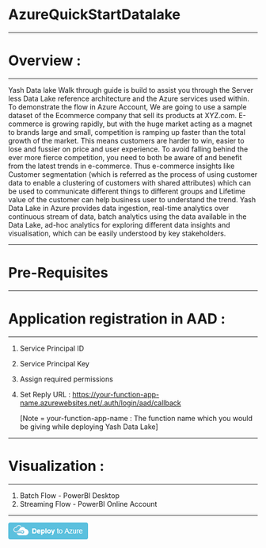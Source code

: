 # AzureQuickStartDatalake

--------------------------------------------------------------------------
# Overview :
--------------------------------------------------------------------------

Yash Data lake Walk through guide is build to assist you through the Server less Data Lake reference architecture and the Azure services used within. To demonstrate the flow in Azure Account, We are going to use a sample dataset of the Ecommerce company that sell its products at XYZ.com. E-commerce is growing rapidly, but with the huge market acting as a magnet to brands large and small, competition is ramping up faster than the total growth of the market. This means customers are harder to win, easier to lose and fussier on price and user experience. To avoid falling behind the ever more fierce competition, you need to both be aware of and benefit from the latest trends in e-commerce. Thus e-commerce insights like Customer segmentation (which is referred as the process of using customer data to enable a clustering of customers with shared attributes) which can be used to communicate different things to different groups and Lifetime value of the customer can help business user to understand the trend. Yash Data Lake in Azure provides data ingestion, real-time analytics over continuous stream of data, batch analytics using the data available in the Data Lake, ad-hoc analytics for exploring different data insights and visualisation, which can be easily understood by key stakeholders.

--------------------------------------------------------------------------
# Pre-Requisites
--------------------------------------------------------------------------
# Application registration in AAD :
--------------------------------------------------------------------------
1. Service Principal ID
2. Service Principal Key
3. Assign required permissions
4. Set Reply URL :
	https://your-function-app-name.azurewebsites.net/.auth/login/aad/callback
	
	[Note = your-function-app-name : The function name which you would be giving while deploying Yash Data Lake]
	
--------------------------------------------------------------------------
# Visualization :
--------------------------------------------------------------------------
1. Batch Flow - PowerBI Desktop
2. Streaming Flow - PowerBI Online Account
--------------------------------------------------------------------------
<a href="https://portal.azure.com/#create/Microsoft.Template/uri/https%3A%2F%2Fraw.githubusercontent.com%2FKuldeepShikhare%2FAzureQuickStartDatalake%2Fsandbox%2FazureDeploy.json" target="_blank">
<img src="https://raw.githubusercontent.com/Azure/azure-quickstart-templates/master/1-CONTRIBUTION-GUIDE/images/deploytoazure.png"/>
</a>
